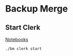 # Backup Merge

## Start Clerk

[Notebooks](http://localhost:7777/)

```sh {"name": "start-clerk"}
./bm clerk start
```
